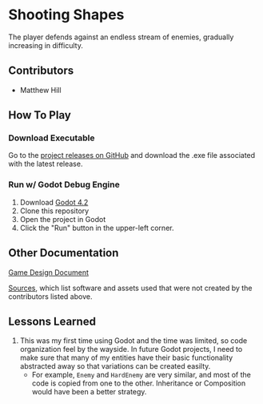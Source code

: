 # Shooting Shapes

The player defends against an endless stream of enemies, gradually increasing in difficulty.

## Contributors

- Matthew Hill

## How To Play

### Download Executable

Go to the [project releases on GitHub](https://github.com/Potato-Man114/Shooting-Shapes/releases) and download the .exe file associated with the latest release.

### Run w/ Godot Debug Engine

1. Download [Godot 4.2](https://godotengine.org/download/windows/)
1. Clone this repository
1. Open the project in Godot
1. Click the "Run" button in the upper-left corner.

## Other Documentation


[Game Design Document](docs/GDD.md)

[Sources](docs/sources.md), which list software and assets used that were not created by the contributors listed above.

## Lessons Learned

1. This was my first time using Godot and the time was limited, so code organization feel by the wayside. In future Godot projects, I need to make sure that many of my entities have their basic functionality abstracted away so that variations can be created easilty.
    - For example, `Enemy` and `HardEnemy` are very similar, and most of the code is copied from one to the other. Inheritance or Composition would have been a better strategy.